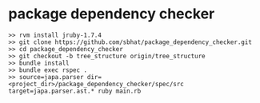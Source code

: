 package dependency checker
==========================
	
   `>> rvm install jruby-1.7.4`    
   `>> git clone https://github.com/sbhat/package_dependency_checker.git`    
   `>> cd package_dependency_checker`    
   `>> git checkout -b tree_structure origin/tree_structure`    
   `>> bundle install`    
   `>> bundle exec rspec .`    
   `>> source=japa.parser dir=<project_dir>/package_dependency_checker/spec/src target=japa.parser.ast.* ruby main.rb`    
